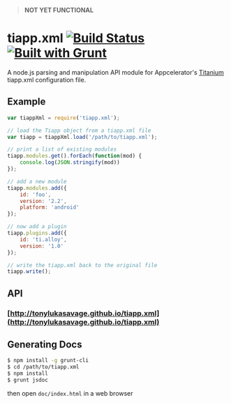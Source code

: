 > **NOT YET FUNCTIONAL**

# tiapp.xml [![Build Status](https://travis-ci.org/tonylukasavage/tiapp.xml.svg?branch=master)](https://travis-ci.org/tonylukasavage/tiapp.xml) [![Built with Grunt](https://cdn.gruntjs.com/builtwith.png)](http://gruntjs.com/)

A node.js parsing and manipulation API module for Appcelerator's [Titanium](http://www.appcelerator.com/titanium/) tiapp.xml configuration file.

## Example

```js
var tiappXml = require('tiapp.xml');

// load the Tiapp object from a tiapp.xml file
var tiapp = tiappXml.load('/path/to/tiapp.xml');

// print a list of existing modules
tiapp.modules.get().forEach(function(mod) {
	console.log(JSON.stringify(mod))
});

// add a new module
tiapp.modules.add({
	id: 'foo',
	version: '2.2',
	platform: 'android'
});

// now add a plugin
tiapp.plugins.add({
	id: 'ti.alloy',
	version: '1.0'
});

// write the tiapp.xml back to the original file
tiapp.write();
```

## API

### [http://tonylukasavage.github.io/tiapp.xml](http://tonylukasavage.github.io/tiapp.xml)

## Generating Docs

```bash
$ npm install -g grunt-cli
$ cd /path/to/tiapp.xml
$ npm install
$ grunt jsdoc
```

then open `doc/index.html` in a web browser
